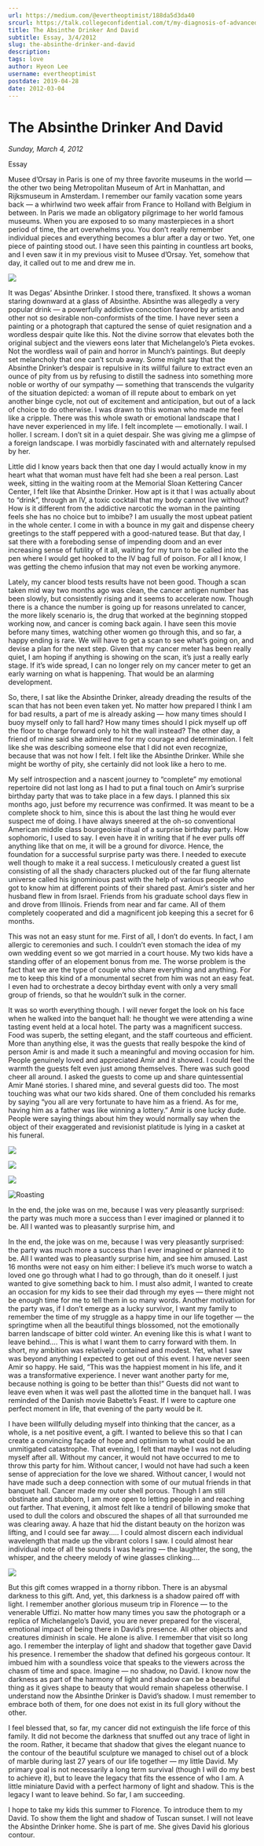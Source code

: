 ```yaml
---
url: https://medium.com/@evertheoptimist/188da5d3da40
srcurl: https://talk.collegeconfidential.com/t/my-diagnosis-of-advanced-cancer-how-to-help-my-kids/1013554/1361
title: The Absinthe Drinker And David
subtitle: Essay, 3/4/2012
slug: the-absinthe-drinker-and-david
description: 
tags: love
author: Hyeon Lee
username: evertheoptimist
postdate: 2019-04-28
date: 2012-03-04
---
```


# The Absinthe Drinker And David

*Sunday, March 4, 2012*

Essay

Musee d’Orsay in Paris is one of my three favorite museums in the world — the other two being Metropolitan Museum of Art in Manhattan, and Rijksmuseum in Amsterdam. I remember our family vacation some years back — a whirlwind two week affair from France to Holland with Belgium in between. In Paris we made an obligatory pilgrimage to her world famous museums. When you are exposed to so many masterpieces in a short period of time, the art overwhelms you. You don’t really remember individual pieces and everything becomes a blur after a day or two. Yet, one piece of painting stood out. I have seen this painting in countless art books, and I even saw it in my previous visit to Musee d’Orsay. Yet, somehow that day, it called out to me and drew me in.

![](./assets/1*EGkxwJGw5Zf8qKxaVrXVCA.png)

It was Degas’ Absinthe Drinker. I stood there, transfixed. It shows a woman staring downward at a glass of Absinthe. Absinthe was allegedly a very popular drink — a powerfully addictive concoction favored by artists and other not so desirable non-conformists of the time. I have never seen a painting or a photograph that captured the sense of quiet resignation and a wordless despair quite like this. Not the divine sorrow that elevates both the original subject and the viewers eons later that Michelangelo’s Pieta evokes. Not the wordless wail of pain and horror in Munch’s paintings. But deeply set melancholy that one can’t scrub away. Some might say that the Absinthe Drinker’s despair is repulsive in its willful failure to extract even an ounce of pity from us by refusing to distill the sadness into something more noble or worthy of our sympathy — something that transcends the vulgarity of the situation depicted: a woman of ill repute about to embark on yet another binge cycle, not out of excitement and anticipation, but out of a lack of choice to do otherwise. I was drawn to this woman who made me feel like a cripple. There was this whole swath or emotional landscape that I have never experienced in my life. I felt incomplete — emotionally. I wail. I holler. I scream. I don’t sit in a quiet despair. She was giving me a glimpse of a foreign landscape. I was morbidly fascinated with and alternately repulsed by her.

Little did I know years back then that one day I would actually know in my heart what that woman must have felt had she been a real person. Last week, sitting in the waiting room at the Memorial Sloan Kettering Cancer Center, I felt like that Absinthe Drinker. How apt is it that I was actually about to “drink”, through an IV, a toxic cocktail that my body cannot live without? How is it different from the addictive narcotic the woman in the painting feels she has no choice but to imbibe? I am usually the most upbeat patient in the whole center. I come in with a bounce in my gait and dispense cheery greetings to the staff peppered with a good-natured tease. But that day, I sat there with a foreboding sense of impending doom and an ever increasing sense of futility of it all, waiting for my turn to be called into the pen where I would get hooked to the IV bag full of poison. For all I know, I was getting the chemo infusion that may not even be working anymore.

Lately, my cancer blood tests results have not been good. Though a scan taken mid way two months ago was clean, the cancer antigen number has been slowly, but consistently rising and it seems to accelerate now. Though there is a chance the number is going up for reasons unrelated to cancer, the more likely scenario is, the drug that worked at the beginning stopped working now, and cancer is coming back again. I have seen this movie before many times, watching other women go through this, and so far, a happy ending is rare. We will have to get a scan to see what’s going on, and devise a plan for the next step. Given that my cancer meter has been really quiet, I am hoping if anything is showing on the scan, it’s just a really early stage. If it’s wide spread, I can no longer rely on my cancer meter to get an early warning on what is happening. That would be an alarming development.

So, there, I sat like the Absinthe Drinker, already dreading the results of the scan that has not been even taken yet. No matter how prepared I think I am for bad results, a part of me is already asking — how many times should I buoy myself only to fall hard? How many times should I pick myself up off the floor to charge forward only to hit the wall instead? The other day, a friend of mine said she admired me for my courage and determination. I felt like she was describing someone else that I did not even recognize, because that was not how I felt. I felt like the Absinthe Drinker. While she might be worthy of pity, she certainly did not look like a hero to me.

My self introspection and a nascent journey to “complete” my emotional repertoire did not last long as I had to put a final touch on Amir’s surprise birthday party that was to take place in a few days. I planned this six months ago, just before my recurrence was confirmed. It was meant to be a complete shock to him, since this is about the last thing he would ever suspect me of doing. I have always sneered at the oh-so conventional American middle class bourgeoisie ritual of a surprise birthday party. How sophomoric, I used to say. I even have it in writing that if he ever pulls off anything like that on me, it will be a ground for divorce. Hence, the foundation for a successful surprise party was there. I needed to execute well though to make it a real success. I meticulously created a guest list consisting of all the shady characters plucked out of the far flung alternate universe called his ignominious past with the help of various people who got to know him at different points of their shared past. Amir’s sister and her husband flew in from Israel. Friends from his graduate school days flew in and drove from Illinois. Friends from near and far came. All of them completely cooperated and did a magnificent job keeping this a secret for 6 months.

This was not an easy stunt for me. First of all, I don’t do events. In fact, I am allergic to ceremonies and such. I couldn’t even stomach the idea of my own wedding event so we got married in a court house. My two kids have a standing offer of an elopement bonus from me. The worse problem is the fact that we are the type of couple who share everything and anything. For me to keep this kind of a monumental secret from him was not an easy feat. I even had to orchestrate a decoy birthday event with only a very small group of friends, so that he wouldn’t sulk in the corner.

It was so worth everything though. I will never forget the look on his face when he walked into the banquet hall: he thought we were attending a wine tasting event held at a local hotel. The party was a magnificent success. Food was superb, the setting elegant, and the staff courteous and efficient. More than anything else, it was the guests that really bespoke the kind of person Amir is and made it such a meaningful and moving occasion for him. People genuinely loved and appreciated Amir and it showed. I could feel the warmth the guests felt even just among themselves. There was such good cheer all around. I asked the guests to come up and share quintessential Amir Mané stories. I shared mine, and several guests did too. The most touching was what our two kids shared. One of them concluded his remarks by saying “you all are very fortunate to have him as a friend. As for me, having him as a father was like winning a lottery.” Amir is one lucky dude. People were saying things about him they would normally say when the object of their exaggerated and revisionist platitude is lying in a casket at his funeral.

![](./assets/1*IQE0a0P_2_gJRHYsEwg1pQ.png)

![](./assets/1*P6oAbv2oSs7Cr85uf0nZwg.png)

![](./assets/1*ajdoxgljw8GPCoIzn-3y0g.png)

![Roasting](./assets/1*sGcPchMPTEKW9Fh9AVkR3A.png)

In the end, the joke was on me, because I was very pleasantly surprised: the party was much more a success than I ever imagined or planned it to be. All I wanted was to pleasantly surprise him, and

In the end, the joke was on me, because I was very pleasantly surprised: the party was much more a success than I ever imagined or planned it to be. All I wanted was to pleasantly surprise him, and see him amused. Last 16 months were not easy on him either: I believe it’s much worse to watch a loved one go through what I had to go through, than do it oneself. I just wanted to give something back to him. I must also admit, I wanted to create an occasion for my kids to see their dad through my eyes — there might not be enough time for me to tell them in so many words. Another motivation for the party was, if I don’t emerge as a lucky survivor, I want my family to remember the time of my struggle as a happy time in our life together — the springtime when all the beautiful things blossomed, not the emotionally barren landscape of bitter cold winter. An evening like this is what I want to leave behind.... This is what I want them to carry forward with them. In short, my ambition was relatively contained and modest. Yet, what I saw was beyond anything I expected to get out of this event. I have never seen Amir so happy. He said, “This was the happiest moment in his life, and it was a transformative experience. I never want another party for me, because nothing is going to be better than this!” Guests did not want to leave even when it was well past the allotted time in the banquet hall. I was reminded of the Danish movie Babette’s Feast. If I were to capture one perfect moment in life, that evening of the party would be it.

I have been willfully deluding myself into thinking that the cancer, as a whole, is a net positive event, a gift. I wanted to believe this so that I can create a convincing façade of hope and optimism to what could be an unmitigated catastrophe. That evening, I felt that maybe I was not deluding myself after all. Without my cancer, it would not have occurred to me to throw this party for him. Without cancer, I would not have had such a keen sense of appreciation for the love we shared. Without cancer, I would not have made such a deep connection with some of our mutual friends in that banquet hall. Cancer made my outer shell porous. Though I am still obstinate and stubborn, I am more open to letting people in and reaching out farther. That evening, it almost felt like a tendril of billowing smoke that used to dull the colors and obscured the shapes of all that surrounded me was clearing away. A haze that hid the distant beauty on the horizon was lifting, and I could see far away..... I could almost discern each individual wavelength that made up the vibrant colors I saw. I could almost hear individual note of all the sounds I was hearing — the laughter, the song, the whisper, and the cheery melody of wine glasses clinking....

![](./assets/1*HL1AKBVB2ik2RhQ006Wptg.png)

But this gift comes wrapped in a thorny ribbon. There is an abysmal darkness to this gift. And, yet, this darkness is a shadow paired off with light. I remember another glorious museum trip in Florence — to the venerable Uffizi. No matter how many times you saw the photograph or a replica of Michelangelo’s David, you are never prepared for the visceral, emotional impact of being there in David’s presence. All other objects and creatures diminish in scale. He alone is alive. I remember that visit so long ago. I remember the interplay of light and shadow that together gave David his presence. I remember the shadow that defined his gorgeous contour. It imbued him with a soundless voice that speaks to the viewers across the chasm of time and space. Imagine — no shadow, no David. I know now the darkness as part of the harmony of light and shadow can be a beautiful thing as it gives shape to beauty that would remain shapeless otherwise. I understand now the Absinthe Drinker is David’s shadow. I must remember to embrace both of them, for one does not exist in its full glory without the other.

I feel blessed that, so far, my cancer did not extinguish the life force of this family. It did not become the darkness that snuffed out any trace of light in the room. Rather, it became that shadow that gives the elegant nuance to the contour of the beautiful sculpture we managed to chisel out of a block of marble during last 27 years of our life together — my little David. My primary goal is not necessarily a long term survival (though I will do my best to achieve it), but to leave the legacy that fits the essence of who I am. A little miniature David with a perfect harmony of light and shadow. This is the legacy I want to leave behind. So far, I am succeeding.

I hope to take my kids this summer to Florence. To introduce them to my David. To show them the light and shadow of Tuscan sunset. I will not leave the Absinthe Drinker home. She is part of me. She gives David his glorious contour.
